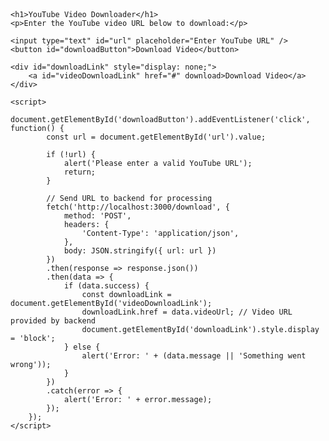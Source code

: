 <!DOCTYPE html>
<html lang="en">
<head>
    <meta charset="UTF-8">
    <meta name="viewport" content="width=device-width, initial-scale=1.0">
    <title>YouTube Video Downloader</title>
    <style>
        body {
            font-family: Arial, sans-serif;
            padding: 20px;
        }
        input, button {
            margin: 10px 0;
            padding: 10px;
            font-size: 16px;
        }
    </style>
</head>
<body>

    <h1>YouTube Video Downloader</h1>
    <p>Enter the YouTube video URL below to download:</p>
    
    <input type="text" id="url" placeholder="Enter YouTube URL" />
    <button id="downloadButton">Download Video</button>
    
    <div id="downloadLink" style="display: none;">
        <a id="videoDownloadLink" href="#" download>Download Video</a>
    </div>

    <script>
        document.getElementById('downloadButton').addEventListener('click', function() {
            const url = document.getElementById('url').value;

            if (!url) {
                alert('Please enter a valid YouTube URL');
                return;
            }

            // Send URL to backend for processing
            fetch('http://localhost:3000/download', {
                method: 'POST',
                headers: {
                    'Content-Type': 'application/json',
                },
                body: JSON.stringify({ url: url })
            })
            .then(response => response.json())
            .then(data => {
                if (data.success) {
                    const downloadLink = document.getElementById('videoDownloadLink');
                    downloadLink.href = data.videoUrl; // Video URL provided by backend
                    document.getElementById('downloadLink').style.display = 'block';
                } else {
                    alert('Error: ' + (data.message || 'Something went wrong'));
                }
            })
            .catch(error => {
                alert('Error: ' + error.message);
            });
        });
    </script>

</body>
</html>
